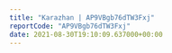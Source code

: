 ```yaml
---
title: "Karazhan | AP9VBgb76dTW3Fxj"
reportCode: "AP9VBgb76dTW3Fxj"
date: 2021-08-30T19:10:09.637000+00:00
---
```

